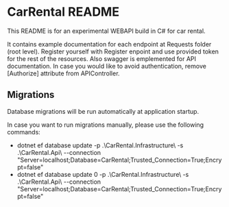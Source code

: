 # CarRental README


This README is for an experimental WEBAPI build in C# for car rental.

It contains example documentation for each endpoint at Requests folder (root level). 
Register yourself with Register enpoint and use provided token for the rest of the resources.
Also swagger is emplemented for API documentation.
In case you would like to avoid authentication, remove [Authorize] attribute from APIController.



## Migrations

Database migrations will be run automatically at application startup.

In case you want to run migrations manually, please use the following commands:

- dotnet ef database update -p .\CarRental.Infrastructure\ -s .\CarRental.Api\ --connection "Server=localhost;Database=CarRental;Trusted_Connection=True;Encrypt=false"
- dotnet ef database update 0 -p .\CarRental.Infrastructure\ -s .\CarRental.Api\ --connection "Server=localhost;Database=CarRental;Trusted_Connection=True;Encrypt=false"